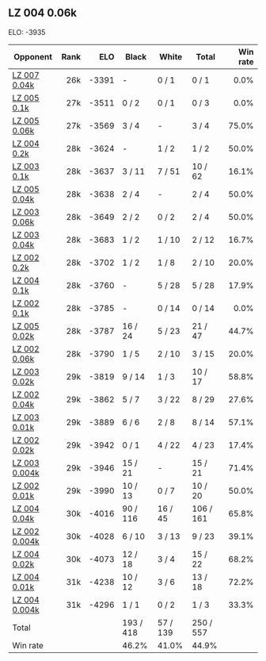 ## LZ 004 0.06k ##

ELO: -3935

Opponent | Rank | ELO | Black | White | Total | Win rate
---------|-----:|----:|-------|-------|-------|-------:
[LZ 007 0.04k](LZ%20007%200.04k.md) | 26k | -3391 | - | 0 / 1 | 0 / 1 | 0.0%
[LZ 005 0.1k](LZ%20005%200.1k.md) | 27k | -3511 | 0 / 2 | 0 / 1 | 0 / 3 | 0.0%
[LZ 005 0.06k](LZ%20005%200.06k.md) | 27k | -3569 | 3 / 4 | - | 3 / 4 | 75.0%
[LZ 004 0.2k](LZ%20004%200.2k.md) | 28k | -3624 | - | 1 / 2 | 1 / 2 | 50.0%
[LZ 003 0.1k](LZ%20003%200.1k.md) | 28k | -3637 | 3 / 11 | 7 / 51 | 10 / 62 | 16.1%
[LZ 005 0.04k](LZ%20005%200.04k.md) | 28k | -3638 | 2 / 4 | - | 2 / 4 | 50.0%
[LZ 003 0.06k](LZ%20003%200.06k.md) | 28k | -3649 | 2 / 2 | 0 / 2 | 2 / 4 | 50.0%
[LZ 003 0.04k](LZ%20003%200.04k.md) | 28k | -3683 | 1 / 2 | 1 / 10 | 2 / 12 | 16.7%
[LZ 002 0.2k](LZ%20002%200.2k.md) | 28k | -3702 | 1 / 2 | 1 / 8 | 2 / 10 | 20.0%
[LZ 004 0.1k](LZ%20004%200.1k.md) | 28k | -3760 | - | 5 / 28 | 5 / 28 | 17.9%
[LZ 002 0.1k](LZ%20002%200.1k.md) | 28k | -3785 | - | 0 / 14 | 0 / 14 | 0.0%
[LZ 005 0.02k](LZ%20005%200.02k.md) | 28k | -3787 | 16 / 24 | 5 / 23 | 21 / 47 | 44.7%
[LZ 002 0.06k](LZ%20002%200.06k.md) | 28k | -3790 | 1 / 5 | 2 / 10 | 3 / 15 | 20.0%
[LZ 003 0.02k](LZ%20003%200.02k.md) | 29k | -3819 | 9 / 14 | 1 / 3 | 10 / 17 | 58.8%
[LZ 002 0.04k](LZ%20002%200.04k.md) | 29k | -3862 | 5 / 7 | 3 / 22 | 8 / 29 | 27.6%
[LZ 003 0.01k](LZ%20003%200.01k.md) | 29k | -3889 | 6 / 6 | 2 / 8 | 8 / 14 | 57.1%
[LZ 002 0.02k](LZ%20002%200.02k.md) | 29k | -3942 | 0 / 1 | 4 / 22 | 4 / 23 | 17.4%
[LZ 003 0.004k](LZ%20003%200.004k.md) | 29k | -3946 | 15 / 21 | - | 15 / 21 | 71.4%
[LZ 002 0.01k](LZ%20002%200.01k.md) | 29k | -3990 | 10 / 13 | 0 / 7 | 10 / 20 | 50.0%
[LZ 004 0.04k](LZ%20004%200.04k.md) | 30k | -4016 | 90 / 116 | 16 / 45 | 106 / 161 | 65.8%
[LZ 002 0.004k](LZ%20002%200.004k.md) | 30k | -4028 | 6 / 10 | 3 / 13 | 9 / 23 | 39.1%
[LZ 004 0.02k](LZ%20004%200.02k.md) | 30k | -4073 | 12 / 18 | 3 / 4 | 15 / 22 | 68.2%
[LZ 004 0.01k](LZ%20004%200.01k.md) | 31k | -4238 | 10 / 12 | 3 / 6 | 13 / 18 | 72.2%
[LZ 004 0.004k](LZ%20004%200.004k.md) | 31k | -4296 | 1 / 1 | 0 / 2 | 1 / 3 | 33.3%
Total | | | 193 / 418 | 57 / 139 | 250 / 557 | 
Win rate| | | 46.2% | 41.0% | 44.9% | 
